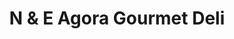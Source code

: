 ---
title: "N & E Agora Gourmet Deli"
url: /philadelphia/n-und-e-agora-gourmet-deli/
shop: Feinkost
---